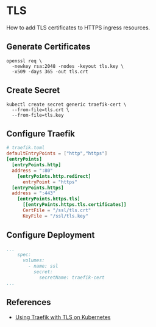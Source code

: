 # TLS

How to add TLS certificates to HTTPS ingress resources.

## Generate Certificates

```shell
openssl req \
  -newkey rsa:2048 -nodes -keyout tls.key \
  -x509 -days 365 -out tls.crt
```

## Create Secret

```shell
kubectl create secret generic traefik-cert \
  --from-file=tls.crt \
  --from-file=tls.key
```

## Configure Traefik

```toml
# traefik.toml
defaultEntryPoints = ["http","https"]
[entryPoints]
  [entryPoints.http]
  address = ":80"
    [entryPoints.http.redirect]
      entryPoint = "https"
  [entryPoints.https]
  address = ":443"
    [entryPoints.https.tls]
      [[entryPoints.https.tls.certificates]]
      CertFile = "/ssl/tls.crt"
      KeyFile = "/ssl/tls.key"
```

## Configure Deployment

```yaml
...
    spec:
      volumes:
        - name: ssl
          secret:
            secretName: traefik-cert
...
```

## References

- [Using Traefik with TLS on Kubernetes][tls]

[tls]: https://medium.com/@patrickeasters/using-traefik-with-tls-on-kubernetes-cb67fb43a948
